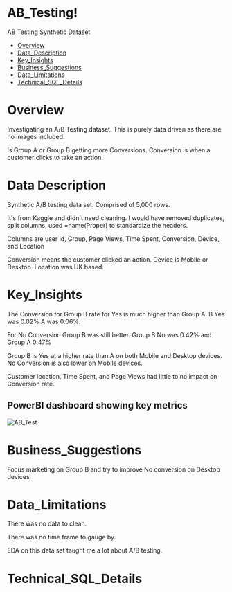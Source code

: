 # AB_Testing!

AB Testing Synthetic Dataset

- [Overview](#overview)
- [Data_Description](#Data_Description)
- [Key_Insights](#Key_Insights)
- [Business_Suggestions](#Business_Suggestions)
- [Data_Limitations](#DataLimitations)
- [Technical_SQL_Details](#Technical_SQL_Details)

# Overview

Investigating an A/B Testing dataset. This is purely data driven as there are no images included. 

Is Group A or Group B getting more Conversions. Conversion is when a customer clicks to take an action.


# Data Description

Synthetic A/B testing data set. Comprised of 5,000 rows.

It's from Kaggle and didn't need cleaning. I would have removed duplicates, split columns, used =name(Proper) to standardize the headers.

Columns are user id, Group, Page Views, Time Spent, Conversion, Device, and Location

Conversion means the customer clicked an action.  Device is Mobile or Desktop. Location was UK based.


# Key_Insights

The Conversion for Group B rate for Yes is much higher than Group A.  B Yes was 0.02% A was 0.06%.

For No Conversion Group B was still better. Group B No was 0.42% and Group A 0.47%

Group B is Yes at a higher rate than A on both Mobile and Desktop devices.  No Conversion is also lower on Mobile devices.

Customer location, Time Spent, and Page Views had little to no impact on Conversion rate.

## PowerBI dashboard showing key metrics

![AB_Test](https://github.com/user-attachments/assets/a523996a-2ce9-42ef-b321-5982fbc66f13)

# Business_Suggestions

Focus marketing on Group B and try to improve No conversion on Desktop devices

# Data_Limitations

There was no data to clean.

There was no time frame to gauge by.  

EDA on this data set taught me a lot about A/B testing. 

# Technical_SQL_Details

